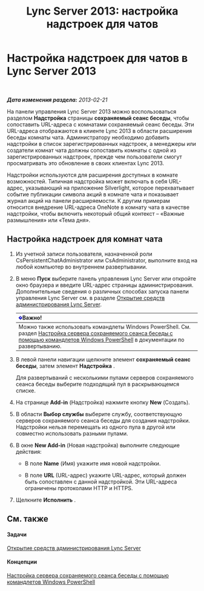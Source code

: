 ﻿---
title: 'Lync Server 2013: настройка надстроек для чатов'
TOCTitle: Настройка надстроек для чатов
ms:assetid: 4eeaf19e-8369-4f6f-af65-a283cf7daa1c
ms:mtpsurl: https://technet.microsoft.com/ru-ru/library/JJ204878(v=OCS.15)
ms:contentKeyID: 49309736
ms.date: 05/19/2016
mtps_version: v=OCS.15
ms.translationtype: HT
---

# Настройка надстроек для чатов в Lync Server 2013

 

_**Дата изменения раздела:** 2013-02-21_

На панели управления Lync Server 2013 можно воспользоваться разделом **Надстройка** страницы **сохраняемый сеанс беседы**, чтобы сопоставить URL-адреса с комнатами сохраняемый сеанс беседы. Эти URL-адреса отображаются в клиенте Lync 2013 в области расширения беседы комнаты чата. Администратору необходимо добавить надстройки в список зарегистрированных надстроек, а менеджеры или создатели комнат чата должны сопоставить комнаты с одной из зарегистрированных надстроек, прежде чем пользователи смогут просматривать это обновление в своих клиентах Lync 2013.

Надстройки используются для расширения доступных в комнате возможностей. Типичная надстройка может включать в себя URL-адрес, указывающий на приложение Silverlight, которое перехватывает событие публикации символа акций в комнате чата и показывает журнал акций на панели расширяемости. К другим примерам относится внедрение URL-адреса OneNote в комнату чата в качестве надстройки, чтобы включить некоторый общий контекст – «Важные размышления» или «Тема дня».

## Настройка надстроек для комнат чата

1.  Из учетной записи пользователя, назначенной роли CsPersistentChatAdministrator или CsAdministrator, выполните вход на любой компьютер во внутреннем развертывании.

2.  В меню **Пуск** выберите панель управления Lync Server или откройте окно браузера и введите URL-адрес страницы администрирования. Дополнительные сведения о различных способах запуска панели управления Lync Server см. в разделе [Открытие средств администрирования Lync Server](lync-server-2013-open-lync-server-administrative-tools.md).
    
    <table>
    <thead>
    <tr class="header">
    <th><img src="images/JJ618369.important(OCS.15).gif" title="important" alt="important" />Важно!</th>
    </tr>
    </thead>
    <tbody>
    <tr class="odd">
    <td>Можно также использовать командлеты Windows PowerShell. См. раздел <a href="configuring-persistent-chat-server-by-using-windows-powershell-cmdlets.md">Настройка сервера сохраняемого сеанса беседы с помощью командлетов Windows PowerShell</a> в документации по развертыванию.</td>
    </tr>
    </tbody>
    </table>


3.  В левой панели навигации щелкните элемент **сохраняемый сеанс беседы**, затем элемент **Надстройка** .
    
    Для развертываний с несколькими пулами серверов сохраняемого сеанса беседы выберите подходящий пул в раскрывающемся списке.

4.  На странице **Add-in** (Надстройка) нажмите кнопку **New** (Создать).

5.  В области **Выбор службы** выберите службу, соответствующую серверов сохраняемого сеанса беседы для создания надстройки. Надстройки нельзя перемещать из одного пула в другой или совместно использовать разными пулами.

6.  В окне **New Add-in** (Новая надстройка) выполните следующие действия:
    
      - В поле **Name** (Имя) укажите имя новой надстройки.
    
      - В поле **URL** (URL-адрес) укажите URL-адрес, который должен быть сопоставлен с данной надстройкой. Эти URL-адреса ограничены протоколами HTTP и HTTPS.

7.  Щелкните **Исполнить** .

## См. также

#### Задачи

[Открытие средств администрирования Lync Server](lync-server-2013-open-lync-server-administrative-tools.md)  

#### Концепции

[Настройка сервера сохраняемого сеанса беседы с помощью командлетов Windows PowerShell](configuring-persistent-chat-server-by-using-windows-powershell-cmdlets.md)

